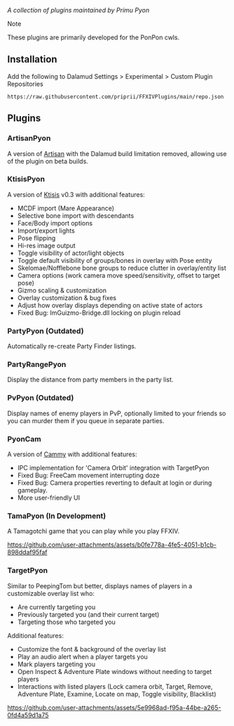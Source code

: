 *A collection of plugins maintained by Primu Pyon*

> [!NOTE]
> These plugins are primarily developed for the PonPon cwls.

## Installation

Add the following to Dalamud Settings > Experimental > Custom Plugin Repositories

`https://raw.githubusercontent.com/priprii/FFXIVPlugins/main/repo.json`

## Plugins

### ArtisanPyon

A version of [Artisan](https://github.com/PunishXIV/Artisan) with the Dalamud build limitation removed, allowing use of the plugin on beta builds.

### KtisisPyon

A version of [Ktisis](https://github.com/ktisis-tools/Ktisis) v0.3 with additional features:

- MCDF import (Mare Appearance)
- Selective bone import with descendants
- Face/Body import options
- Import/export lights
- Pose flipping
- Hi-res image output
- Toggle visibility of actor/light objects
- Toggle default visibility of groups/bones in overlay with Pose entity
- Skelomae/Nofflebone bone groups to reduce clutter in overlay/entity list
- Camera options (work camera move speed/sensitivity, offset to target pose)
- Gizmo scaling & customization
- Overlay customization & bug fixes
- Adjust how overlay displays depending on active state of actors
- Fixed Bug: ImGuizmo-Bridge.dll locking on plugin reload

### PartyPyon (Outdated)

Automatically re-create Party Finder listings.

### PartyRangePyon

Display the distance from party members in the party list.

### PvPyon (Outdated)

Display names of enemy players in PvP, optionally limited to your friends so you can murder them if you queue in separate parties.

### PyonCam

A version of [Cammy](https://github.com/UnknownX7/Cammy) with additional features:
- IPC implementation for 'Camera Orbit' integration with TargetPyon
- Fixed Bug: FreeCam movement interrupting doze
- Fixed Bug: Camera properties reverting to default at login or during gameplay.
- More user-friendly UI

### TamaPyon (In Development)

A Tamagotchi game that you can play while you play FFXIV.

https://github.com/user-attachments/assets/b0fe778a-4fe5-4051-b1cb-898ddaf95faf

### TargetPyon

Similar to PeepingTom but better, displays names of players in a customizable overlay list who:
- Are currently targeting you
- Previously targeted you (and their current target)
- Targeting those who targeted you

Additional features:
- Customize the font & background of the overlay list
- Play an audio alert when a player targets you
- Mark players targeting you
- Open Inspect & Adventure Plate windows without needing to target players
- Interactions with listed players (Lock camera orbit, Target, Remove, Adventure Plate, Examine, Locate on map, Toggle visibility, Blacklist)

https://github.com/user-attachments/assets/5e9968ad-f95a-44be-a265-0fd4a59d1a75

